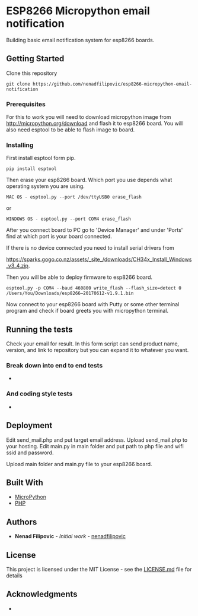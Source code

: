 # ESP8266 Micropython email notification

Building basic email notification system for esp8266 boards.

## Getting Started

Clone this repository

```
git clone https://github.com/nenadfilipovic/esp8266-micropython-email-notification
```

### Prerequisites

For this to work you will need to download micropython image from http://micropython.org/download and flash it to esp8266 board.
You will also need esptool to be able to flash image to board.

### Installing

First install esptool form pip.

```
pip install esptool
```

Then erase your esp8266 board.
Which port you use depends what operating system you are using.

```
MAC OS - esptool.py --port /dev/ttyUSB0 erase_flash
```

or

```
WINDOWS OS - esptool.py --port COM4 erase_flash
```

After you connect board to PC go to 'Device Manager' and under 'Ports' find at which port is your board connected.

If there is no device connected you need to install serial drivers from

https://sparks.gogo.co.nz/assets/_site_/downloads/CH34x_Install_Windows_v3_4.zip.

Then you will be able to deploy firmware to esp8266 board.

```
esptool.py -p COM4 --baud 460800 write_flash --flash_size=detect 0 /Users/You/Downloads/esp8266–20170612-v1.9.1.bin
```

Now connect to your esp8266 board with Putty or some other terminal program and check if board greets you with micropython terminal.

## Running the tests

Check your email for result.
In this form script can send product name, version, and link to repository but you can expand it to whatever you want.

### Break down into end to end tests

-

### And coding style tests

-

## Deployment

Edit send_mail.php and put target email address.
Upload send_mail.php to your hosting.
Edit main.py in main folder and put path to php file and wifi ssid and password.

Upload main folder and main.py file to your esp8266 board.

## Built With

* [MicroPython](http://micropython.org/download)
* [PHP](https://www.php.net/)

## Authors

* **Nenad Filipovic** - *Initial work* - [nenadfilipovic](https://github.com/nenadfilipovic)

## License

This project is licensed under the MIT License - see the [LICENSE.md](LICENSE.md) file for details

## Acknowledgments

-
